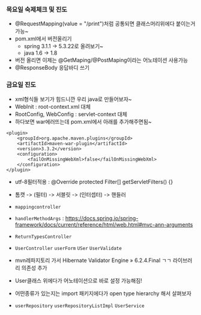 ### 목요일 숙제체크 및 진도
- @RequestMapping(value = "/print")처럼 공통되면 클래스머리위에다 붙이는거 가능~
- pom.xml에서 버전올리기
  - spring 3.1.1 -> 5.3.22로 올려보기~
  - java 1.6 -> 1.8
- 버전 올리면 이제는 @GetMaping/@PostMaping이라는 어노테이션 사용가능
- @ResponseBody 응답바디 쓰기

### 금요일 진도
- xml형식들 보기가 힘드니깐 우리 java로 만들어보자~
- WebInit : root-context.xml 대체
- RootConfig, WebConfig :  servlet-context 대체
- 하다보면 war에러뜨는데 pom.xml에서 아래를 추가해주면됨~
```  
<plugin>
	<groupId>org.apache.maven.plugins</groupId>
	<artifactId>maven-war-plugin</artifactId>
	<version>3.3.2</version>
	<configuration>
		<failOnMissingWebXml>false</failOnMissingWebXml>
	</configuration>
</plugin>
```  
- utf-8필터적용 : @Override protected Filter[] getServletFilters() {}
- 톰캣 -> (필터) -> 서블릿 -> (인터셉터) -> 핸들러

- `mappingcontroller`
- `handlerMethodArgs` : https://docs.spring.io/spring-framework/docs/current/reference/html/web.html#mvc-ann-arguments
- `ReturnTypesController`
- `UserController` `userForm` `USer` `UserValidate`
- mvn레파지토리 가서 Hibernate Validator Engine » 6.2.4.Final ㄱㄱ 라이브러리 의존성 추가
- User클래스 위에다가 어노테이션으로 바로 설정 가능해짐!
- 어떤종류가 있는지는 import 패키지에다가 open type hierarchy 해서 살펴보자

- `userRepository` `userRepositoryListImpl` `UserService`